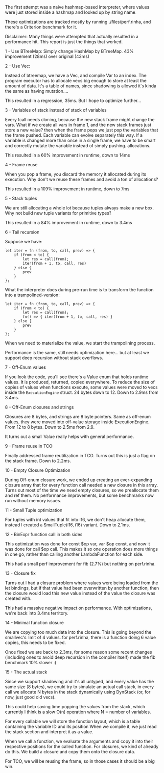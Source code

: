 The first attempt was a naive hashmap-based interpreter, where values were just stored inside a hashmap and looked up by string name.

These optimizations are tracked mostly by running ./files/perf.rinha, and there's a Criterion benchmark for it.


Disclaimer: Many things were attempted that actually resulted in a performance hit. This report is just the things that worked.


1 - Use BTreeMap: 
Simply change HashMap by BTreeMap.
43% improvement (28ms) over original (43ms)

2 - Use Vec:

Instead of btreemap, we have a Vec<Value>, and compile Var to an index. The program executor has to allocate vecs big enough to store at least the amount of data.
It's a table of names, since shadowing is allowed it's kinda the same as having mutation....

This resulted in a regression, 35ms. But I hope to optimize further...

3 - Variables of stack instead of stack of variables

Every fcall needs cloning, because the new stack frame might change the vars. What if we create all vars in frame 1, and the new stack frames
just store a new value? then when the frame pops we just pop the variables that the frame pushed. Each variable can evolve separately this way.
If a variable is changed more than once in a single frame, we have to be smart and correctly mutate the variable instead of simply pushing.
allocations. 

This resulted in a 60% improvement in runtime, down to 14ms    

4 - Frame reuse

When you pop a frame, you discard the memory it allocated during its execution. Why don't we reuse these frames and avoid a ton of allocations?

This resulted in a 109% improvement in runtime, down to 7ms

5 - Stack tuples

We are still allocating a whole lot because tuples always make a new box. Why not build new tuple variants for primitive types?

This resulted in a 84% improvement in runtime, down to 3.4ms

6 - Tail recursion

Suppose we have:

    let iter = fn (from, to, call, prev) => {
        if (from < to) {
            let res = call(from);
            iter(from + 1, to, call, res)
        } else {
            prev
        }
    };

What the interpreter does during pre-run time is to transform the function into a trampolined-version:

    let iter = fn (from, to, call, prev) => {
        if (from < to) {
            let res = call(from);
            fn() => { iter(from + 1, to, call, res) }
        } else {
            prev
        }
    };

When we need to materialize the value, we start the trampolining process.

Performance is the same, still needs optimization here... but at least we support deep recursion without stack overflows.

7 - Off-Enum values

If you look the code, you'll see there's a Value enum that holds runtime values. It is produced, returned, copied everywhere. 
To reduce the size of copies of values when functions execute, some values were moved to vecs inside the 
`ExecutionEngine` struct. 24 bytes down to 12. Down to 2.9ms from 3.4ms.

8 - Off-Enum closures and strings

Closures are 8 bytes, and strings are 8 byte pointers.
Same as off-enum values, they were moved into off-value storage inside ExecutionEngine. From 12 to 8 bytes.
Down to 2.5ms from 2.9.

It turns out a small Value really helps with general performance.

9 - Frame reuse in TCO

Finally addressed frame reutilization in TCO. Turns out this is just a flag on the stack frame.
Down to 2.2ms.

10 - Empty Closure Optimization

During Off-enum closure work, we ended up creating an ever-expanding closure array that for every function call needed a new closure in this array.
Turns out most of the time we need empty closures, so we preallocate them and ref them.
No performance improvements, but some benchmarks now run without memory issues.


11 - Small Tuple optimization

For tuples with int values that fit into i16, we don't heap allocate them, instead I created a SmallTuple(i16, i16) variant.
Down to 2.1ms.


12 - BinExpr function call in both sides

This optimization was done for const $op var, var $op const, and now it was done for call $op call. This makes it so one operation does more things in one go,
rather than calling another LambdaFunction for each side.

This had a small perf improvement for fib (2.7%) but nothing on perf.rinha.

13 - Closure fix

Turns out I had a closure problem where values were being loaded from the let bindings, but if that value had been overwritten by another function,
then the closure would load this new value instead of the value the closure was created with.

This had a massive negative impact on performance. With optimizations, we're back into 3.4ms territory.

14 - Minimal function closure

We are copying too much data into the closure. This is going beyond the smallvec's limit of 4 values.
for perf.rinha, there is a function doing 6 value copies, this needs to be fixed.

Once fixed we are back to 2.3ms, for some reason some recent changes (including ones to avoid deep recursion in the compiler itself)
made the fib benchmark 10% slower :(


15 - The actual stack

Since we support shadowing and it's all untyped, and every value has the same size (8 bytes), we could try to simulate an actual call stack,
in every call we allocate N bytes in the stack dynamically using DynStack (or, for now, just good old vecs). 

This could help saving time popping the values from the stack, which currently I think is a slow O(n) operation where N = number of variables.

For every callable we will store the function layout, which is a table containing the variable ID and its position
When we compile it, we just read the stack section and interpret it as a value.

When we call a function, we evaluate the arguments and copy it into their respective positions for the called function.
For closures, we kind of already do this. We build a closure and copy them onto the closure data.

For TCO, we will be reusing the frame, so in those cases it should be a big win.
